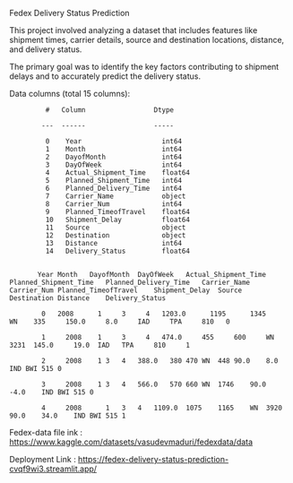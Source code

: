 Fedex Delivery Status Prediction

This project involved analyzing a dataset that includes features like shipment times, carrier details, source and destination locations, distance, and delivery status. 

The primary goal was to identify the key factors contributing to shipment delays and to accurately predict the delivery status.

Data columns (total 15 columns):

             #   Column                 Dtype  
             
            ---  ------                 -----
            
             0    Year                    int64  
             1    Month                   int64  
             2    DayofMonth              int64  
             3    DayOfWeek               int64  
             4    Actual_Shipment_Time    float64
             5    Planned_Shipment_Time   int64  
             6    Planned_Delivery_Time   int64  
             7    Carrier_Name            object 
             8    Carrier_Num             int64  
             9    Planned_TimeofTravel    float64
             10   Shipment_Delay          float64
             11   Source                  object 
             12   Destination             object 
             13   Distance                int64  
             14   Delivery_Status         float64


           Year	Month	DayofMonth	DayOfWeek	Actual_Shipment_Time	Planned_Shipment_Time	Planned_Delivery_Time	Carrier_Name	Carrier_Num	Planned_TimeofTravel	Shipment_Delay	Source	Destination	Distance	Delivery_Status
 
            0  	2008	  1  	3	  4	  1203.0	  1195  	1345	  WN  	335  	150.0	  8.0	  IAD	  TPA	  810  	0
            
            1	  2008	  1  	3	  4	  474.0	    455    	600	    WN	  3231	145.0	  19.0	IAD	  TPA	  810	  1
            
            2	  2008	  1	3	4	388.0	380	470	WN	448	90.0	8.0	IND	BWI	515	0
            
            3	  2008	  1	3	4	566.0	570	660	WN	1746	90.0	-4.0	IND	BWI	515	0
            
            4	  2008  	1	3	4	1109.0	1075	1165	WN	3920	90.0	34.0	IND	BWI	515	1
            

Fedex-data  file ink : https://www.kaggle.com/datasets/vasudevmaduri/fedexdata/data

Deployment Link : https://fedex-delivery-status-prediction-cvqf9wi3.streamlit.app/


